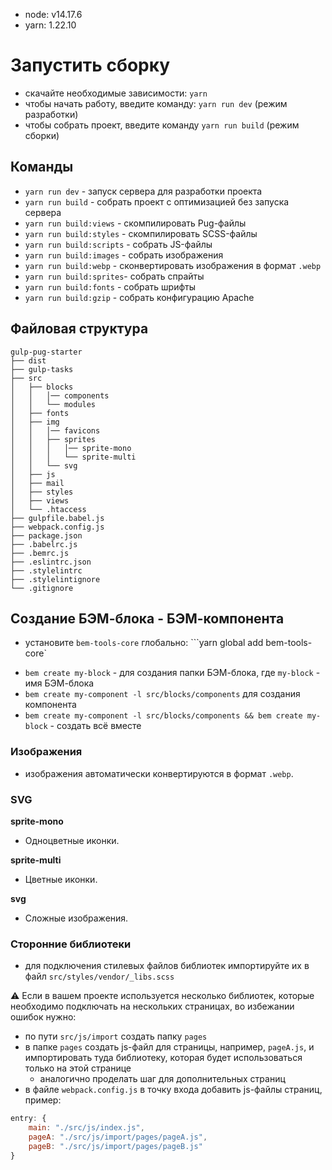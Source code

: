 - node: v14.17.6
- yarn: 1.22.10

# Запустить сборку

- скачайте необходимые зависимости: `yarn`
- чтобы начать работу, введите команду: `yarn run dev` (режим разработки)
- чтобы собрать проект, введите команду `yarn run build` (режим сборки)

## Команды

- `yarn run dev` - запуск сервера для разработки проекта
- `yarn run build` - собрать проект с оптимизацией без запуска сервера
- `yarn run build:views` - скомпилировать Pug-файлы
- `yarn run build:styles` - скомпилировать SCSS-файлы
- `yarn run build:scripts` - собрать JS-файлы
- `yarn run build:images` - собрать изображения
- `yarn run build:webp` - сконвертировать изображения в формат `.webp`
- `yarn run build:sprites`- собрать спрайты
- `yarn run build:fonts` - собрать шрифты
- `yarn run build:gzip` - собрать конфигурацию Apache

## Файловая структура

```
gulp-pug-starter
├── dist
├── gulp-tasks
├── src
│   ├── blocks
│   │   │── components
│   │   └── modules
│   ├── fonts
│   ├── img
│   │   │── favicons
│   │   ├── sprites
│   │   │   │── sprite-mono
│   │   │   └── sprite-multi
│   │   └── svg
│   ├── js
│   ├── mail
│   ├── styles
│   ├── views
│   └── .htaccess
├── gulpfile.babel.js
├── webpack.config.js
├── package.json
├── .babelrc.js
├── .bemrc.js
├── .eslintrc.json
├── .stylelintrc
├── .stylelintignore
└── .gitignore
```

## Создание БЭМ-блока - БЭМ-компонента

- установите `bem-tools-core` глобально: ```yarn global add bem-tools-core`

* `bem create my-block` - для создания папки БЭМ-блока, где `my-block` - имя БЭМ-блока
* `bem create my-component -l src/blocks/components` для создания компонента
* `bem create my-component -l src/blocks/components && bem create my-block` - создать всё вместе

### Изображения

- изображения автоматически конвертируются в формат `.webp`.

### SVG

**sprite-mono**

- Одноцветные иконки.

**sprite-multi**

- Цветные иконки.

**svg**

- Сложные изображения.

### Сторонние библиотеки

- для подключения стилевых файлов библиотек импортируйте их в файл `src/styles/vendor/_libs.scss`

:warning: Если в вашем проекте используется несколько библиотек, которые необходимо подключать на нескольких страницах, во избежании ошибок нужно:

- по пути `src/js/import` создать папку `pages`
- в папке `pages` создать js-файл для страницы, например, `pageA.js`, и импортировать туда библиотеку, которая будет использоваться только на этой странице
  - аналогично проделать шаг для дополнительных страниц
- в файле `webpack.config.js` в точку входа добавить js-файлы страниц, пример:

```javascript
entry: {
    main: "./src/js/index.js",
    pageA: "./src/js/import/pages/pageA.js",
    pageB: "./src/js/import/pages/pageB.js"
}
```

